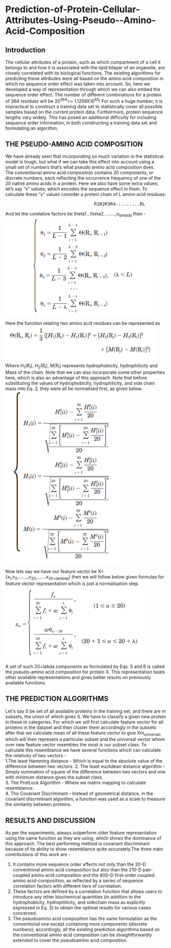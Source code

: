 # Prediction-of-Protein-Cellular-Attributes-Using-Pseudo--Amino-Acid-Composition
## Introduction
The cellular attributes of a protein, such as which compartment of a cell it belongs to and how it is associated with the lipid bilayer of an organelle, are closely correlated with its biological functions. The existing algorithms for predicting these attributes were all based on the amino acid composition in which no sequence order effect was taken into account. So, here we developed a way of representation through which we can also embed the sequence order effect. The number of different combinations for a protein of 364 residues will be 20<sup>364</sup>>> 1.1259X10<sup>65</sup>! For such a huge number, it is impractical to construct a training data set to statistically cover all possible samples based on the current protein data. Furthermore, protein sequence lengths vary widely. This has posed an additional difficulty for including sequence order information, in both constructing a training data set and formulating an algorithm.
## THE PSEUDO-AMINO ACID COMPOSITION
We have already seen that incorporating so much variation in the statistical model is tough, but what if we can take this effect into account using a small set of numbers that’s what pseudo amino acid composition does.             
The conventional amino acid composition contains 20 components, or discrete numbers, each reflecting the occurrence frequency of one of the 20 native amino acids in a protein.
Here we also have some extra values; let’s say “x” values, which encodes the sequence effect in them. 
To calculate these “x” values consider a protein chain of L amino acid residues:         
<pre>                                 R1R2R3R4.........RL                                 ------ (1)</pre>                              
And let the corelative factors be theta1 , theta2, .......,o<sub>lambda</sub> then -<img src="Images/2nd.PNG">                         
                                      
Here the function relating two amino acid residues can be represented as 
<img src="Images/3rd.PNG">                             
Where H<sub>1</sub>(R<sub>i</sub>), H<sub>2</sub>(R<sub>i</sub>), M(R<sub>i</sub>) represents hydrophobicity, hydrophilicity and Mass of the chain. Note that we can also incorporate some other properties here, which is also an advantage of this approach. Note that before
substituting the values of hydrophobicity, hydrophilicity, and side chain mass into Eq. 3, they were all be normalised first, as given below.                                 
<img src="Images/4th.PNG">                    
                       
Now lets say we have our feature vector be X={x<sub>1</sub>,x<sub>2</sub>,.......,x<sub>20</sub>,.......x<sub>20+lambda</sub>} then we will follow below given formulas for feature vector representation which is just a normalisation step.                 
<img src="Images/5th.PNG">          
                               
A set of such 20+labda components as formulated by Eqs. 5 and 6 is called the pseudo-amino acid composition for protein X. This representation beats other available representations and gives better results on previously available functions.
                                
## THE PREDICTION ALGORITHMS
Let's say S be set of all available proteins in the training set, and there are m subsets, the union of which gives S. We have to classify a given new protein in these m categories. For which we will first calculate feature vector for all proteins in the dataset and then cluster them accordingly in the subsets after that we calculate mean of all these feature vector to give Xm<sub>universal</sub>, which will then represent a particular subset and the universal vector whom over new feature vector resembles the most is our subset class. To calculate this resemblance we have several functions which can calculate the relativity of two vectors -                        
1.The least Hamming distance - Which is equal to the absolute value of the difference between two vectors.
2. The least euclidean distance algorithm - Simply summation of square of the difference between two vectors and one with minimum distance gives the subset class.                          
3. The ProtLock Algorithm - Where we matrix mapping to calculate resemblance.                                   
4. The Covariant Discriminant - Instead of geometrical distance, in the covariant discriminant algorithm, a function was used as a scale to measure the similarity between proteins.                                                     

## RESULTS AND DISCUSSION
As per the experiments, always outperform older feature representation using the same function as they are using, which shows the dominance of this approach. The best performing method is covariant discriminant because of its ability to show resemblance quite accurately.The three main contributions of this work are -                                                                           
1) It contains more sequence order affects not only than the 20-D conventional amino acid composition but also than the 210-D pair-coupled amino acid composition and the 400-D first-order coupled amino acid-composition, as reflected by a series of sequence correlation factors with different tiers of correlation.                                                                           
2) These factors are defined by a correlation function that allows users to introduce any other biochemical quantities (in addition to the hydrophobicity, hydrophilicity, and sidechain mass as explicitly expressed in Eq. 3) to obtain the optimal results for various cases concerned.                                                                           
3) The pseudoamino acid composition has the same formulation as the conventional one except containing more components (discrete numbers); accordingly, all the existing prediction algorithms based on the conventional amino acid composition can be straightforwardly extended to cover the pseudoamino acid composition.






